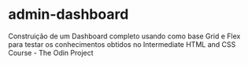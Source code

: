 # admin-dashboard
Construição de um Dashboard completo usando como base Grid e Flex para testar os conhecimentos obtidos no Intermediate HTML and CSS Course - The Odin Project
